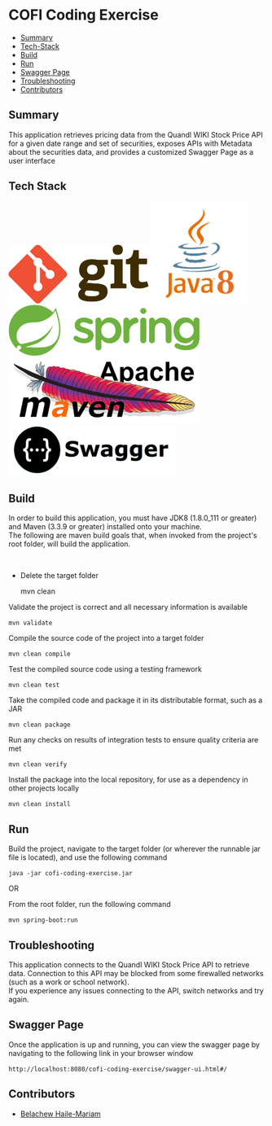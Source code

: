 # COFI Coding Exercise

* [Summary](#summary)
* [Tech-Stack](#tech-stack)
* [Build](#build)
* [Run](#run)
* [Swagger Page](#swagger-page)
* [Troubleshooting](#troubleshooting)
* [Contributors](#contributors)

## Summary

This application retrieves pricing data from the Quandl WIKI Stock Price API for a given date range and set of securities, exposes APIs with Metadata about the securities data, and provides a customized Swagger Page as a user interface

## Tech Stack

<p>
	<img height="115" width="275" src="src/main/resources/images/git-logo.png" title="Git">
	<img height="200" width="189" src="src/main/resources/images/java8-logo.png" title="Java 8">
	<img height="100" width="375" src="src/main/resources/images/spring-boot-logo.png" title="Spring/Spring Boot">
	<img height="130" width="375" src="src/main/resources/images/maven-logo.png" title="Apache Maven">
	<!-- <img height="130" width="155" src="src/main/resources/images/docker-logo.png" title="Docker"> -->
	<img height="100" width="330" src="src/main/resources/images/swagger-logo.png" title="Swagger 2">
</p>

## Build

In order to build this application, you must have JDK8 (1.8.0_111 or greater) and Maven (3.3.9 or greater) installed onto your machine.  
The following are maven build goals that, when invoked from the project's root folder, will build the application.

<br>

* Delete the target folder

	mvn clean
	
Validate the project is correct and all necessary information is available

	mvn validate

Compile the source code of the project into a target folder

	mvn clean compile
	
Test the compiled source code using a testing framework

	mvn clean test

Take the compiled code and package it in its distributable format, such as a JAR

	mvn clean package

Run any checks on results of integration tests to ensure quality criteria are met

	mvn clean verify

Install the package into the local repository, for use as a dependency in other projects locally

	mvn clean install

## Run

Build the project, navigate to the target folder (or wherever the runnable jar file is located), and use the following command

	java -jar cofi-coding-exercise.jar
	
OR

From the root folder, run the following command

	mvn spring-boot:run

## Troubleshooting

This application connects to the Quandl WIKI Stock Price API to retrieve data. Connection to this API may be blocked from some firewalled networks (such as a work or school network).  
If you experience any issues connecting to the API, switch networks and try again.

## Swagger Page

Once the application is up and running, you can view the swagger page by navigating to the following link in your browser window

	http://localhost:8080/cofi-coding-exercise/swagger-ui.html#/

## Contributors

* [Belachew Haile-Mariam](http://www.github.com/belachewhm)